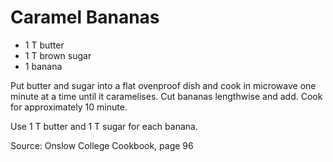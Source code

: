 # Caramel Bananas

* 1 T butter
* 1 T brown sugar
* 1 banana

Put butter and sugar into a flat ovenproof dish and cook in microwave one minute at a time until it caramelises.  Cut bananas lengthwise and add.  Cook for approximately 10 minute.

Use 1 T butter and 1 T sugar for each banana.

Source: Onslow College Cookbook, page 96

